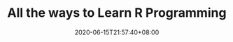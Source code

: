 ---
title: "All the ways to Learn R Programming"
date: 2020-06-15T21:57:40+08:00
lastmod: 2020-07-08T01:01:01+03:00
categories: ["Programming Languages"]
url: "/programming-languages/all-ways-to-learn-r/"
type: skills
layout: programming
name: "R"
description: "Hack the learning process and discover the ways to learn R programming efficiently by knowing for each way their strong and weak points, along with resources or links on each one to broaden your programming knowledge."
ogimage: "/img/programming/ways-covers/13-way-to-learn-r.png"
authors: ["All Ways to Study Team"]
---